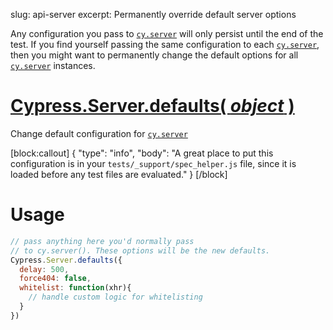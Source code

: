 slug: api-server
excerpt: Permanently override default server options

Any configuration you pass to [`cy.server`](https://on.cypress.io/api/server) will only persist until the end of the test. If you find yourself passing the same configuration to each [`cy.server`](https://on.cypress.io/api/server), then you might want to permanently change the default options for all [`cy.server`](https://on.cypress.io/api/server) instances.

# [Cypress.Server.defaults( *object* )](#usage)

Change default configuration for [`cy.server`](https://on.cypress.io/api/server)

[block:callout]
{
  "type": "info",
  "body": "A great place to put this configuration is in your `tests/_support/spec_helper.js` file, since it is loaded before any test files are evaluated."
}
[/block]

# Usage

```javascript
// pass anything here you'd normally pass
// to cy.server(). These options will be the new defaults.
Cypress.Server.defaults({
  delay: 500,
  force404: false,
  whitelist: function(xhr){
    // handle custom logic for whitelisting
  }
})
```